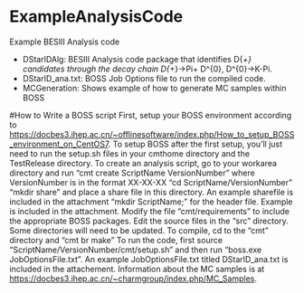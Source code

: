 # ExampleAnalysisCode
Example BESIII Analysis code
- DStarIDAlg: BESIII Analysis code package that identifies D{*+} candidates through the decay chain D{*+}->Pi+ D^{0}, D^{0}->K-Pi.
- DStarID_ana.txt: BOSS Job Options file to run the compiled code.
- MCGeneration: Shows example of how to generate MC samples within BOSS

#How to Write a BOSS script
First, setup your BOSS environment according to https://docbes3.ihep.ac.cn/~offlinesoftware/index.php/How_to_setup_BOSS_environment_on_CentOS7. To setup BOSS after the first setup, you’ll just need to run the setup.sh files in your cmthome directory and the TestRelease directory.
To create an analysis script, go to your workarea directory and run “cmt create ScriptName VersionNumber” where VersionNumber is in the format XX-XX-XX
“cd ScriptName/VersionNumber”
“mkdir share”  and place a share file in this directory. An example sharefile is included in the attachment
“mkdir ScriptName;” for the header file. Example is included in the attachment.
Modify the file “cmt/requirements” to include the appropriate BOSS packages.
Edit the source files in the “src” directory. Some directories will need to be updated.
To compile, cd to the “cmt” directory and “cmt br make”
To run the code, first source “ScriptName/VersionNumber/cmt/setup.sh” and then run “boss.exe JobOptionsFile.txt”. An example JobOptionsFile.txt titled DStarID_ana.txt is included in the attachement. Information about the MC samples is at https://docbes3.ihep.ac.cn/~charmgroup/index.php/MC_Samples.
